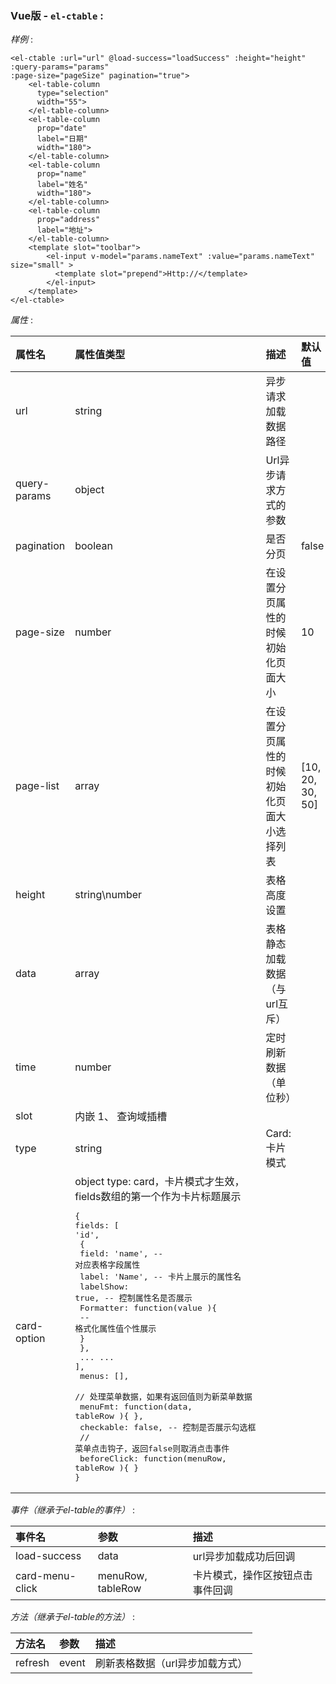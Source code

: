 ### Vue版 -  `el-ctable` :

*样例* :  

    <el-ctable :url="url" @load-success="loadSuccess" :height="height" :query-params="params"
    :page-size="pageSize" pagination="true">
        <el-table-column
          type="selection"
          width="55">
        </el-table-column>
        <el-table-column
          prop="date"
          label="日期"
          width="180">
        </el-table-column>
        <el-table-column
          prop="name"
          label="姓名"
          width="180">
        </el-table-column>
        <el-table-column
          prop="address"
          label="地址">
        </el-table-column>
        <template slot="toolbar">
            <el-input v-model="params.nameText" :value="params.nameText" size="small" >
              <template slot="prepend">Http://</template>
            </el-input>
        </template>
    </el-ctable>

*属性* :  

| 属性名         | 属性值类型      | 描述           | 默认值          |
| :------------- | :------------- | :------------- | :------------- |
| url	| string	| 异步请求加载数据路径| |
| query-params	| object	| Url异步请求方式的参数|
| pagination	| boolean	| 是否分页| 	false|
| page-size	| number	| 在设置分页属性的时候初始化页面大小	| 10 |
| page-list	| array	| 在设置分页属性的时候 初始化页面大小选择列表	| [10, 20, 30, 50]|
| height	| string\number	| 表格高度设置|
| data	| array	| 表格静态加载数据（与url互斥）| |
| time	| number	| 定时刷新数据（单位秒）| |
| slot	| 内嵌	1、<template slot=”toolbar”></template> 查询域插槽| |
| type	| string	| Card: 卡片模式| |
| card-option	| object	type: card，卡片模式才生效，fields数组的第一个作为卡片标题展示 <pre>{<br>fields: [<br>'id', <br> {<br>  field: 'name',  -- 对应表格字段属性<br>  label: 'Name',  -- 卡片上展示的属性名<br>  labelShow: true,  -- 控制属性名是否展示<br>  Formatter: function(value ){<br>  -- 格式化属性值个性展示<br>  }<br> },<br> ... ... <br>],<br> menus: [],<br> // 处理菜单数据，如果有返回值则为新菜单数据<br> menuFmt: function(data, tableRow ){ },  <br> checkable: false,  -- 控制是否展示勾选框<br> // 菜单点击钩子，返回false则取消点击事件<br> beforeClick: function(menuRow, tableRow ){ }  <br>}</pre>|  |

*事件（继承于el-table的事件）* :  

| 事件名     | 参数     | 描述     |
| :------------- | :------------- | :------------- |
| load-success	| data	| url异步加载成功后回调 |
| card-menu-click	| menuRow, tableRow	| 卡片模式，操作区按钮点击事件回调|

*方法（继承于el-table的方法）* :  

| 方法名     | 参数     | 描述     |
| :------------- | :------------- | :------------- |
| refresh	| event	| 刷新表格数据（url异步加载方式） |
